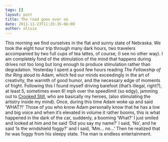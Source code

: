 ```yaml
---
tags: []
layout: post
title: The road goes ever on
date: 2011-11-23T11:25:35-06:00
author: olivia
---
```


This morning we find ourselves in the flat and sunny state of Nebraska. We took the eight hour trip through many dark hours, two travelers accompanied by two full cups of tea lattes, of course, (I see no other way). I am completely fond of the stimulation of the mind that happens during drives not too long but long enough to produce stimulation rather than degradation. Yesterday I spent a good few hours reading _The Fellowship of the Ring_ aloud to Adam, which fed our minds exceedingly in the art of creativity, the warmth of good humor, and the necessary edge of moments of fright. Following this I found myself driving barefoot (that’s illegal, right?), at least 5, sometimes even 6! mph over the speedlimit (so edgy), jamming out to [Crooked Still](http://www.somestrangecountry.com/), who are basically my heroes, (also stimulating the artistry inside my mind). Once, during this time Adam woke up and said ‘WHAT?!’ Those of you who know Adam personally know that he has a low and big voice and when it’s elevated in volume it rather booms, this is what happened in the dark of the car, suddenly, a booming ‘What?’ I just smiled and looked at him and he said ‘Did you say my name?’ I said, ‘No’, and he said ‘Is the windshield foggy?’ and I said, ‘Mm… no…’ Then he realized that _he_ was foggy from his sleepy state. The man is endless entertainment.
